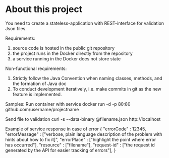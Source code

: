 # About this project

You need to create a stateless-application with REST-interface for validation Json files.

Requirements: 
1) source code is hosted in the public git repository
2) the project runs in the Docker directly from the repository
3) a service running in the Docker does not store state

Non-functional requirements:
1) Strictly follow the Java Convention when naming classes, methods, and the formation of Java doc
2) To conduct development iteratively, i.e. make commits in git as the new feature is implemented.

Samples:
Run container with service
docker run -d -p 80:80 github.com/username/projectname

Send file to validation
curl -s --data-binary @filename.json http://localhost

Example of service response in case of error
{
 "errorCode"  : 12345,
 "errorMessage" : ["verbose, plain language description of the problem with hints about how to fix it]",
 "errorPlace" : ["highlight the point where error has occurred"],
 "resource"   : ["filename"],
 "request-id" : ["the request id generated by the API for easier tracking of errors"],
}

